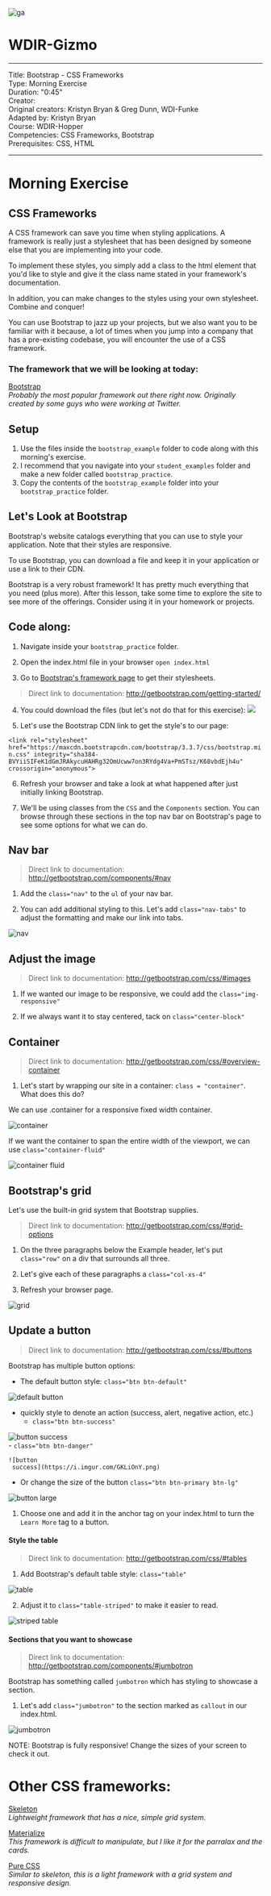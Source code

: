 ![ga](http://mobbook.generalassemb.ly/ga_cog.png)

# WDIR-Gizmo

---
Title: Bootstrap - CSS Frameworks <br>
Type: Morning Exercise<br>
Duration: "0:45"<br>
Creator:<br>
    Original creators: Kristyn Bryan & Greg Dunn, WDI-Funke<br>
    Adapted by: Kristyn Bryan<br>
    Course: WDIR-Hopper<br>
Competencies: CSS Frameworks, Bootstrap<br>
Prerequisites: CSS, HTML <br>

---

# Morning Exercise

## CSS Frameworks

A CSS framework can save you time when styling applications. A framework is really just a stylesheet that has been designed by someone else that you are implementing into your code.

To implement these styles, you simply add a class to the html element that you'd like to style and give it the class name stated in your framework's documentation.

In addition, you can make changes to the styles using your own stylesheet. Combine and conquer!

You can use Bootstrap to jazz up your projects, but we also want you to be familiar with it because, a lot of times when you jump into a company that has a pre-existing codebase, you will encounter the use of a CSS framework.


### The framework that we will be looking at today:

[Bootstrap](http://getbootstrap.com/)<br>
  _Probably the most popular framework out there right now. Originally created by some guys who were working at Twitter._


## Setup

1. Use the files inside the `bootstrap_example` folder to code along with this morning's exercise.
2. I recommend that you navigate into your `student_examples` folder and make a new folder called `bootstrap_practice`.
3. Copy the contents of the `bootstrap_example` folder into your `bootstrap_practice` folder.

## Let's Look at Bootstrap

Bootstrap's website catalogs everything that you can use to style your application. Note that their styles are responsive. 

To use Bootstrap, you can download a file and keep it in your application or use a link to their CDN.

Bootstrap is a very robust framework! It has pretty much everything that you need (plus more). After this lesson, take some time to explore the site to see more of the offerings. Consider using it in your homework or projects.

## Code along:

1. Navigate inside your `bootstrap_practice` folder.

2. Open the index.html file in your browser `open index.html`

3. Go to [Bootstrap's framework page](http://getbootstrap.com/) to get their stylesheets.

>Direct link to documentation:
http://getbootstrap.com/getting-started/

4. You could download the files (but let's not do that for this exercise):
![](https://i.imgur.com/Y2bjh8G.png)

5. Let's use the Bootstrap CDN link to get the style's to our page:

`<link rel="stylesheet" href="https://maxcdn.bootstrapcdn.com/bootstrap/3.3.7/css/bootstrap.min.css" integrity="sha384-BVYiiSIFeK1dGmJRAkycuHAHRg32OmUcww7on3RYdg4Va+PmSTsz/K68vbdEjh4u" crossorigin="anonymous">`

6. Refresh your browser and take a look at what happened after just initially linking Bootstrap.

7. We'll be using classes from the `CSS` and the `Components` section. You can browse through these sections in the top nav bar on Bootstrap's page to see some options for what we can do.

## Nav bar

>Direct link to documentation:
http://getbootstrap.com/components/#nav

1. Add the `class="nav"` to the `ul` of your nav bar.

2. You can add additional styling to this. Let's add `class="nav-tabs"` to adjust the formatting and make our link into tabs.

![nav](https://i.imgur.com/zRsVdwm.png)

## Adjust the image

>Direct link to documentation:
http://getbootstrap.com/css/#images

1. If we wanted our image to be responsive, we could add the `class="img-responsive"`

2. If we always want it to stay centered, tack on `class="center-block"`

## Container

>Direct link to documentation:
http://getbootstrap.com/css/#overview-container

1. Let's start by wrapping our site in a container: `class = "container"`. What does this do?

We can use .container for a responsive fixed width container.

![container](https://i.imgur.com/VQT8U0F.png)

If we want the container to span the entire width of the viewport, we can use `class="container-fluid"`

![container fluid](https://i.imgur.com/nbdIF1f.png)

## Bootstrap's grid
Let's use the built-in grid system that Bootstrap supplies.

>Direct link  to documentation: http://getbootstrap.com/css/#grid-options

1. On the three paragraphs below the Example header, let's put `class="row"` on a div that surrounds all three.

2. Let's give each of these paragraphs a `class="col-xs-4"`

3. Refresh your browser page.

![grid](https://i.imgur.com/DmpDs9U.png)

## Update a button

>Direct link  to documentation:
http://getbootstrap.com/css/#buttons

Bootstrap has multiple button options:

  - The default button style:
  `class="btn btn-default"`

  ![default button](https://i.imgur.com/avr5c7L.png)

  - quickly style to denote an action (success, alert, negative action, etc.)
    - `class="btn btn-success"`<br>

  ![button success](https://i.imgur.com/t5hwr8l.png)<br>
    - `class="btn btn-danger"`<br>

    ![button
     success](https://i.imgur.com/GKLiOnY.png)

  - Or change the size of the button
  `class="btn btn-primary btn-lg"`<br>

  ![button large](https://i.imgur.com/j3As5WS.png)

1. Choose one and add it in the anchor tag on your index.html to turn the `Learn More` tag to a button.

#### Style the table

>Direct link  to documentation:
http://getbootstrap.com/css/#tables

1. Add Bootstrap's default table style: `class="table"`

![table](https://i.imgur.com/h8zEAQU.png)

2. Adjust it to `class="table-striped"` to make it easier to read.

![striped table](https://i.imgur.com/DHPEEsi.png)

#### Sections that you want to showcase

>Direct link  to documentation:
http://getbootstrap.com/components/#jumbotron

Bootstrap has something called `jumbotron` which has styling to showcase a section.

1. Let's add `class="jumbotron"` to the section marked as `callout` in our index.html.

![jumbotron](https://i.imgur.com/2bPaxXf.png)

NOTE: Bootstrap is fully responsive! Change the sizes of your screen to check it out.

# Other CSS frameworks:

[Skeleton](http://getskeleton.com/)<br>
  _Lightweight framework that has a nice, simple grid system._

[Materialize](http://materializecss.com/)<br>
_This framework is difficult to manipulate, but I like it for the parralax and the cards._

[Pure CSS](http://purecss.io/)<br>
_Similar to skeleton, this is a light framework with a grid system and responsive design._
